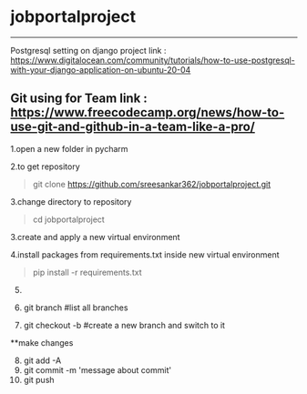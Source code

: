 # jobportalproject
-----------------------------------------------------------------------------------
Postgresql setting on django project
link : https://www.digitalocean.com/community/tutorials/how-to-use-postgresql-with-your-django-application-on-ubuntu-20-04

Git using for Team
link : https://www.freecodecamp.org/news/how-to-use-git-and-github-in-a-team-like-a-pro/
------------------------------------------------------------------------------------


1.open a new folder in pycharm

2.to get repository
  >git clone https://github.com/sreesankar362/jobportalproject.git

3.change directory to repository
  >cd jobportalproject

3.create and apply a new virtual environment

4.install packages from requirements.txt inside new virtual environment
  >pip install -r requirements.txt
  
5.

6. git branch   #list all branches

7. git checkout -b <newbranchname>       #create a new branch and switch to it

**make changes

8. git add -A
9. git commit -m 'message about commit'
10. git push 
